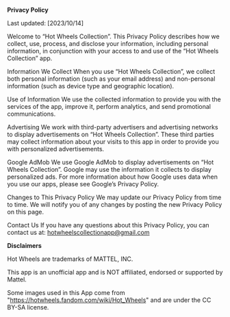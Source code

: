 **Privacy Policy**

Last updated: [2023/10/14]

Welcome to “Hot Wheels Collection”. This Privacy Policy describes how we collect, use, process, and disclose your information, including personal information, in conjunction with your access to and use of the “Hot Wheels Collection” app.

Information We Collect
When you use “Hot Wheels Collection”, we collect both personal information (such as your email address) and non-personal information (such as device type and geographic location).

Use of Information
We use the collected information to provide you with the services of the app, improve it, perform analytics, and send promotional communications.

Advertising
We work with third-party advertisers and advertising networks to display advertisements on “Hot Wheels Collection”. These third parties may collect information about your visits to this app in order to provide you with personalized advertisements.

Google AdMob
We use Google AdMob to display advertisements on “Hot Wheels Collection”. Google may use the information it collects to display personalized ads. For more information about how Google uses data when you use our apps, please see Google’s Privacy Policy.

Changes to This Privacy Policy
We may update our Privacy Policy from time to time. We will notify you of any changes by posting the new Privacy Policy on this page.

Contact Us
If you have any questions about this Privacy Policy, you can contact us at: hotwheelscollectionapp@gmail.com

**Disclaimers**

Hot Wheels are trademarks of MATTEL, INC.

This app is an unofficial app and is NOT affiliated, endorsed or supported by Mattel.

Some images used in this App come from "https://hotwheels.fandom.com/wiki/Hot_Wheels" and are under the CC BY-SA license.
